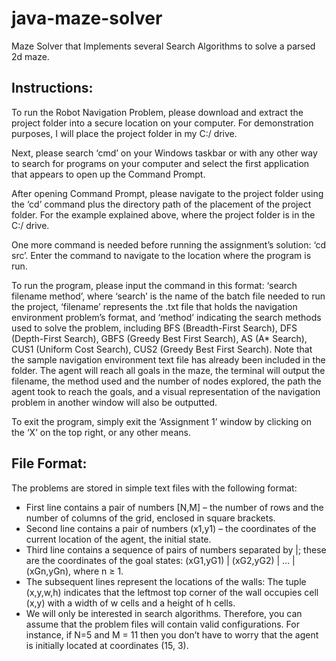 # java-maze-solver
Maze Solver that Implements several Search Algorithms to solve a parsed 2d maze.

## Instructions:

To run the Robot Navigation Problem, please download and extract the project folder into a secure location on your computer. For demonstration purposes, I will place the project folder in my C:/ drive.

Next, please search ‘cmd’ on your Windows taskbar or with any other way to search for programs on your computer and select the first application that appears to open up the Command Prompt.

After opening Command Prompt, please navigate to the project folder using the ‘cd’ command plus the directory path of the placement of the project folder. For the example explained above, where the project folder is in the C:/ drive.

One more command is needed before running the assignment’s solution: ‘cd src’. Enter the command to navigate to the location where the program is run.
 
To run the program, please input the command in this format: ‘search filename method’, where ‘search’ is the name of the batch file needed to run the project, ‘filename’ represents the .txt file that holds the navigation environment problem’s format, and ‘method’ indicating the search methods used to solve the problem, including  BFS (Breadth-First Search), DFS (Depth-First Search), GBFS (Greedy Best First Search), AS (A* Search), CUS1 (Uniform Cost Search),  CUS2 (Greedy Best First Search). Note that the sample navigation environment text file has already been included in the folder. The agent will reach all goals in the maze, the terminal will output the filename, the method used and the number of nodes explored, the path the agent took to reach the goals, and a visual representation of the navigation problem in another window will also be outputted.
 
To exit the program, simply exit the ‘Assignment 1’ window by clicking on the ‘X’ on the top right, or any other means.

## File Format: 

The problems are stored in simple text files with the following format:
- First line contains a pair of numbers [N,M] – the number of rows and the number of columns of the grid, enclosed in square brackets.
- Second line contains a pair of numbers (x1,y1) – the coordinates of the current location of the agent, the initial state.
- Third line contains a sequence of pairs of numbers separated by |; these are the coordinates of the goal states: (xG1,yG1) | (xG2,yG2) | … | (xGn,yGn), where n ≥ 1.
- The subsequent lines represent the locations of the walls: The tuple (x,y,w,h) indicates that the leftmost top corner of the wall occupies cell (x,y) with a width of w cells and a height of h cells.
- We will only be interested in search algorithms. Therefore, you can assume that the problem files will contain valid configurations. For instance, if N=5 and M = 11 then you don’t have to worry that the agent is initially located at coordinates (15, 3).
